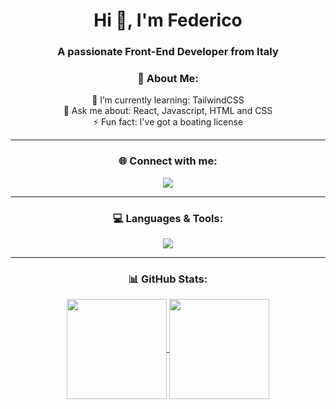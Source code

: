 <h1 align="center">Hi 👋, I'm Federico</h1>
<h3 align="center">A passionate Front-End Developer from Italy</h3>



<h3 align="center">💫 About Me:</h3>
<p align="center">🌱 I’m currently learning: TailwindCSS<br>
💬 Ask me about: React, Javascript, HTML and CSS<br>
⚡ Fun fact: I've got a boating license</p>

----

<h3 align="center"> 🌐 Connect with me:</h3>
<p align="center">
  <a href="https://www.linkedin.com/in/federico-borrometi/" target="_blank">
    <img src="https://skillicons.dev/icons?i=linkedin" />
  </a>
</p>

----

<h3 align="center">💻 Languages & Tools:</h3>
<p align="center">
  <a href="https://skillicons.dev">
    <img src="https://skillicons.dev/icons?i=react,js,ts,html,css,sass,nextjs,vite,firebase,git,vercel,java,c,postman" />
  </a>
</p>
<!-- [![My Skills](https://skillicons.dev/icons?i=react,js,ts,html,css,sass,nextjs,vite,firebase,git,vercel,java,c,postman&perline=8)](https://skillicons.dev) -->

----
<h3 align="center"> 📊 GitHub Stats: </h3>
<!-- ![](https://github-readme-stats.vercel.app/api?username=federico-init&theme=tokyonight&hide_border=false&include_all_commits=true&count_private=true)<br/> -->
<!-- https://github.com/anuraghazra --> 
 <!-- <a href="https://github.com/anuraghazra/github-readme-stats">
    <img height=150 align="center" src="https://github-readme-stats.vercel.app/api/top-langs?username=federico-init&layout=compact&langs_count=8&card_width=320&theme=tokyonight&hide_border=false&include_all_commits=true&count_private=true" />
  </a>
  <a href="https://github.com/anuraghazra/github-readme-stats">
    <img height=150 align="center" src="https://github-readme-stats.vercel.app/api?username=federico-init&hide=stars&show_icons=true&theme=tokyonight&hide_title=true&rank_icon=github&card_width=200" />
  </a> -->

<div align="center">
  <a href="https://github.com/anuraghazra/github-readme-stats">
    <img height=160 align="center" src="https://github-readme-stats.vercel.app/api?username=federico-init&hide=stars&show_icons=true&theme=tokyonight&hide_title=true&rank_icon=github&card_width=150" />
  </a>
  <a href="https://github.com/anuraghazra/convoychat">
    <img height=160 align="center" src="https://github-readme-stats.vercel.app/api/top-langs?username=federico-init&layout=compact&langs_count=8&theme=tokyonight&hide_border=false&include_all_commits=true&count_private=true&card_width=320" />
  </a>
</div>

<!-- ### 🏆 GitHub Trophies
![](https://github-profile-trophy.vercel.app/?username=federico-init&theme=nord&no-frame=false&no-bg=false&margin-w=4) -->

<!-- ### ✍️ Random Dev Quote
![](https://quotes-github-readme.vercel.app/api?type=horizontal&theme=tokyonight) -->

<!-- ### 🔝 Top Contributed Repo
![](https://github-contributor-stats.vercel.app/api?username=federico-init&limit=5&theme=tokyonight&combine_all_yearly_contributions=true) -->


<!-- [![](https://visitcount.itsvg.in/api?id=federico-init&icon=2&color=6)](https://visitcount.itsvg.in) -->

<!-- Proudly created with GPRM ( https://gprm.itsvg.in ) -->
